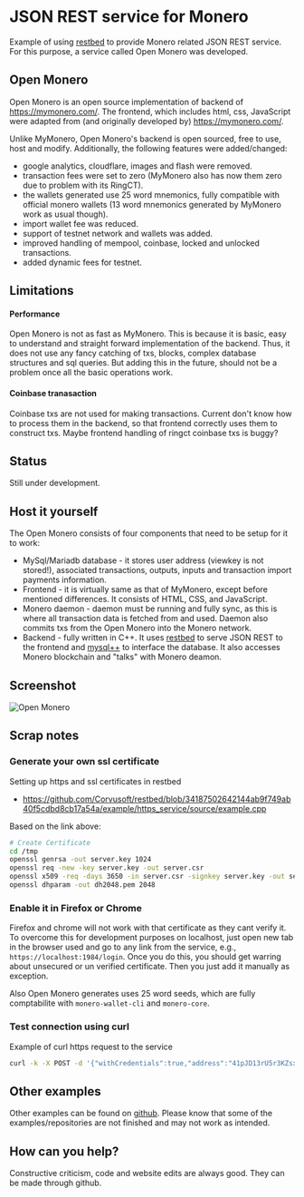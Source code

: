 # JSON REST service for Monero

Example of using [restbed](https://github.com/Corvusoft/restbed/) to
 provide Monero related JSON REST service. For this purpose, 
 a service called Open Monero was developed.

##  Open Monero 

Open Monero is an open source implementation of backend of
https://mymonero.com/. The frontend, which includes html, css, JavaScript were adapted
from (and originally developed by) https://mymonero.com/. 

Unlike MyMonero, Open Monero's backend is open sourced, free
to use, host and modify. Additionally, the following features were added/changed:

 - google analytics, cloudflare, images and flash were removed.
 - transaction fees were set to zero (MyMonero also has now them zero due to problem with its RingCT).
 - the wallets generated use 25 word mnemonics, fully compatible with official monero wallets
(13 word mnemonics generated by MyMonero work as usual though).
 - import wallet fee was reduced.
 - support of testnet network and wallets was added.
 - improved handling of mempool, coinbase, locked and unlocked transactions.
 - added dynamic fees for testnet.
   
   
## Limitations

#### Performance

Open Monero is not as fast as MyMonero. This is because it is basic, easy to understand
 and straight forward implementation of the backend. Thus, it does not use any fancy catching
 of txs, blocks, complex database structures and sql queries. But adding this in the future,
 should not be a problem once all the basic operations work.
   
#### Coinbase tranasaction
   
Coinbase txs are not used for making transactions. Current don't know
how to process them in the backend, so that frontend correctly uses them to construct txs.
Maybe frontend handling of ringct coinbase txs is buggy?  
   
##  Status

Still under development.

## Host it yourself

The Open Monero consists of four components that need to be setup for it to work:

 - MySql/Mariadb database - it stores user address (viewkey is not stored!), 
 associated transactions, outputs, inputs and transaction import payments information.
 - Frontend - it is virtually same as that of MyMonero, except before mentioned differences.
  It consists of HTML, CSS, and JavaScript.
 - Monero daemon - daemon must be running and fully sync, as this is 
 where all transaction data is fetched from and used. Daemon also commits txs 
 from the Open Monero into the Monero network.
 - Backend - fully written in C++. It uses [restbed](https://github.com/Corvusoft/restbed/) to serve JSON REST to the frontend 
 and [mysql++](http://www.tangentsoft.net/mysql++/) to interface the database. It also accesses Monero blockchain and "talks"
 with Monero deamon.
 

## Screenshot

![Open Monero](https://raw.githubusercontent.com/moneroexamples/restbed-xmr/master/screenshot/screen1.png)

## Scrap notes

### Generate your own ssl certificate 
 
Setting up https and ssl certificates in restbed
 - https://github.com/Corvusoft/restbed/blob/34187502642144ab9f749ab40f5cdbd8cb17a54a/example/https_service/source/example.cpp

Based on the link above:
 
```bash
# Create Certificate
cd /tmp
openssl genrsa -out server.key 1024
openssl req -new -key server.key -out server.csr
openssl x509 -req -days 3650 -in server.csr -signkey server.key -out server.crt
openssl dhparam -out dh2048.pem 2048
```

### Enable it in Firefox or Chrome

Firefox and chrome will not work with that certificate as they cant verify it. 
To overcome this for development purposes on localhost, just open new tab in the browser used
and go to any link from the service, e.g., `https://localhost:1984/login`. Once you do this,
you should get warring about unsecured or un verified certificate. Then you just add it manually
as exception.

Also Open Monero generates uses 25 word seeds, which are fully comptabilite with `monero-wallet-cli`
and `monero-core`.
 
### Test connection using curl

Example of curl https request to the service

```bash
curl -k -X POST -d '{"withCredentials":true,"address":"41pJD13rU5r3KZsxzS65tL9zLMpZZCer8aWSi7wj8Xm99BAgXthcj2wgazxdTX9auFAmp3czfJUGH2S3UJfLwDWXUxc3ooC","view_key":"06d1f0f0fd766c75b52b9c597592d06f4bca5cd6dcd3e9bf1859bc78d0d5f80e","create_account":true}' https://localhost:1984/login
```

## Other examples

Other examples can be found on  [github](https://github.com/moneroexamples?tab=repositories).
Please know that some of the examples/repositories are not
finished and may not work as intended.

## How can you help?

Constructive criticism, code and website edits are always good. They can be made through github.

